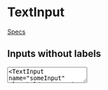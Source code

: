 # TextInput
[Specs](https://www.sketch.com/s/6034ddd9-a0d3-4844-adda-bd4c821f24b1/a/Ovw782)

## Inputs without labels
<TextInput name="someInput" placeholder="Some text" />
<TextArea name="someInput" placeholder="Text Area" />
<TextInput name="someInput" placeholder="A number input" type="number" />

## Input with labels
<TextInput label="Some text" name="someInput" placeholder="A zip code" />
<TextArea label="Text Area" name="someInput" placeholder="Text area" />
<TextInput label="Zip code" name="someInput" placeholder="A zip code" type="number" />

## Input with labels & info
<TextInput label="Some text" info="some optional info" name="someInput" placeholder="A zip code" />
<TextArea label="Text Area" info="some optional info" name="someInput" placeholder="Text Area" />
<TextInput label="Zip code" info="some optional info" name="someInput" placeholder="A zip code" type="number" />

## Input with labels & error
<TextInput label="Some text" name="someInput" placeholder="A zip code" error="Please enter some text" />
<TextArea label="Text Area" info="some optional info" name="someInput" placeholder="Text Area" error="Please enter some text" />
<TextInput label="Zip code" name="someInput" placeholder="A zip code" type="number" error="Please enter a zip code"/>


```
## Inputs without labels
<TextInput name="someInput" placeholder="Some text" />
<TextInput name="someInput" placeholder="A number input" type="number" />

## Input with labels
<TextInput label="Some text" name="someInput" placeholder="A zip code" />
<TextInput label="Zip code" name="someInput" placeholder="A zip code" type="number" />

## Input with labels & info
<TextInput label="Some text" info="some optional info" name="someInput" placeholder="A zip code" />
<TextInput label="Zip code" info="some optional info" name="someInput" placeholder="A zip code" type="number" />

## Input with labels & error
<TextInput label="Some text" name="someInput" placeholder="A zip code" error="Please enter some text" />
<TextInput label="Zip code" name="someInput" placeholder="A zip code" type="number" error="Please enter a zip code"/>
```



